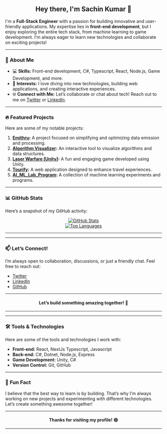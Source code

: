 

<h2 align="center">Hey there, I'm Sachin Kumar 👋</h2>

I'm a **Full-Stack Engineer** with a passion for building innovative and user-friendly applications. My expertise lies in **front-end development**, but I enjoy exploring the entire tech stack, from machine learning to game development. I’m always eager to learn new technologies and collaborate on exciting projects!

---

### 🚀 **About Me**
- 💻 **Skills:** Front-end development, C#, Typescript, React, Node.js,  Game Development, and more.
- 🌟 **Interests:** I love diving into new technologies, building web applications, and creating interactive experiences.
- 🌐 **Connect with Me:** Let’s collaborate or chat about tech! Reach out to me on [Twitter](https://twitter.com/dreadwing5) or [LinkedIn](https://www.linkedin.com/in/kysachin/).

---

### 🔥 **Featured Projects**
Here are some of my notable projects:

1. **[Emithru](https://github.com/dreadwing5/emithru):** A project focused on simplifying and optimizing data emission and processing.
2. **[Algorithm Visualizer](https://github.com/dreadwing5/algorithm-visualizer):** An interactive tool to visualize algorithms and data structures.
3. **[Laser Warfare (Unity)](https://github.com/dreadwing5/laser-warfare-unity):** A fun and engaging game developed using Unity.
4. **[Tourify](https://github.com/dreadwing5/Tourify):** A web application designed to enhance travel experiences.
5. **[AI_ML_Lab_Program](https://github.com/dreadwing5/AI_ML_Lab_Program):** A collection of machine learning experiments and programs.

---

### 📊 **GitHub Stats**
Here’s a snapshot of my GitHub activity:

<div align="center">

[![GitHub Stats](https://github-readme-stats.vercel.app/api?username=dreadwing5&theme=tokyonight&hide_border=true&show_icons=true&hide_title=true)](https://github.com/anuraghazra/github-readme-stats)  
[![Top Languages](https://github-readme-stats.vercel.app/api/top-langs/?username=dreadwing5&layout=compact&theme=tokyonight&hide_border=true)](https://github.com/anuraghazra/github-readme-stats)  

</div>

---

---

### 📫 **Let’s Connect!**
I’m always open to collaboration, discussions, or just a friendly chat. Feel free to reach out:

- [Twitter](https://twitter.com/dreadwing5)
- [LinkedIn](https://www.linkedin.com/in/kysachin/)
- [GitHub](https://github.com/dreadwing5)

---

<h4 align="center">
  Let’s build something amazing together! 🚀
</h4>

---


---

### 🛠 **Tools & Technologies**
Here are some of the tools and technologies I work with:

- **Front-end:** React, NextJs Typescript, Javascript  
- **Back-end:** C#, Dotnet, Node.js, Express
- **Game Development:** Unity, C#
- **Version Control:** Git, GitHub

---

### 📌 **Fun Fact**
I believe that the best way to learn is by building. That’s why I’m always working on new projects and experimenting with different technologies. Let’s create something awesome together!

---

<h4 align="center">
  Thanks for visiting my profile! 😄
</h4>

---
